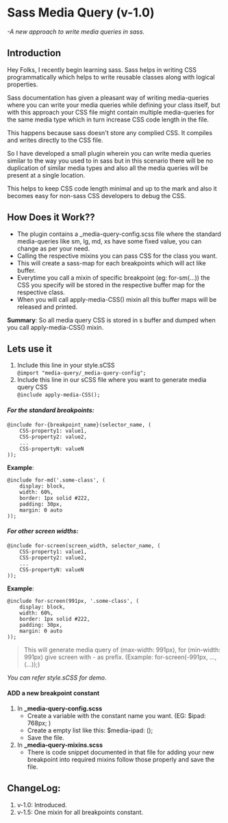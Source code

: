 # Sass Media Query (v-1.0)
*-A new approach to write media queries in sass.*

## Introduction

Hey Folks, I recently begin learning sass. Sass helps in writing CSS programmatically which helps to write reusable classes along with logical properties.

Sass documentation has given a pleasant way of writing media-queries where you can write your media queries while defining your class itself, but with this approach your CSS file might contain multiple media-queries for the same media type which in turn increase CSS code length in the file. 

This happens because sass doesn't store any complied CSS. It compiles and writes directly to the CSS file.

So I have developed a small plugin wherein you can write media queries similar to the way you used to in sass but in this scenario there will be no duplication of similar media types and also all the media queries will be present at a single location.

This helps to keep CSS code length minimal and up to the mark and also it becomes easy for non-sass CSS developers to debug the CSS.

## How Does it Work??
* The plugin contains a _media-query-config.scss file where the standard media-queries like sm, lg, md, xs have some fixed value, you can change as per your need.
* Calling the respective mixins you can pass CSS for the class you want. 
* This will create a sass-map for each breakpoints which will act like buffer. 
* Everytime you call a mixin of specific breakpoint (eg: for-sm(...)) the CSS you specify will be stored in the respective buffer map for the respective class. 
* When you will call apply-media-CSS() mixin all this buffer maps will be released and printed.

**Summary**: So all media query CSS is stored in s buffer and dumped when you call apply-media-CSS() mixin.

## Lets use it

1. Include this line in your style.sCSS<br> 
``` @import "media-query/_media-query-config"; ```
2. Include this line in our sCSS file where you want to generate media query CSS<br> 
``` @include apply-media-CSS(); ```

#### *For the standard breakpoints:*

```
@include for-{breakpoint_name}(selector_name, (
	CSS-property1: value1,
	CSS-property2: value2,
	...
	CSS-propertyN: valueN
));
```

**Example**:
```
@include for-md('.some-class', (
	display: block,
	width: 60%,
	border: 1px solid #222,
	padding: 30px,
	margin: 0 auto
));
```
#### *For other screen widths:*
```
@include for-screen(screen_width, selector_name, (
	CSS-property1: value1,
	CSS-property2: value2,
	...
	CSS-propertyN: valueN
));
```

**Example**:
```
@include for-screen(991px, '.some-class', (
	display: block,
	width: 60%,
	border: 1px solid #222,
	padding: 30px,
	margin: 0 auto
));
```

> This will generate media query of (max-width: 991px), for (min-width: 991px) give screen with - as prefix. (Example: for-screen(-991px, ..., (...));)

_You can refer style.sCSS for demo_.


#### ADD a new breakpoint constant
1. In **_media-query-config.scss**
	* Create a variable with the constant name you want. (EG: $ipad: 768px; )
	* Create a empty list like this: $media-ipad: ();
	* Save the file.
2. In **_media-query-mixins.scss**
	* There is code snippet documented in that file for adding your new breakpoint into required mixins follow those properly and save the file.

## ChangeLog:
1. v-1.0: Introduced.
2. v-1.5: One mixin for all breakpoints constant.
